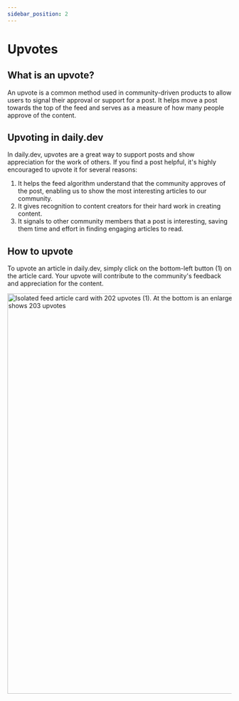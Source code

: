 ```yaml
---
sidebar_position: 2
---
```


# Upvotes

## What is an upvote? 

An upvote is a common method used in community-driven products to allow users to signal their approval or support for a post. It helps move a post towards the top of the feed and serves as a measure of how many people approve of the content.

## Upvoting in daily.dev

In daily.dev, upvotes are a great way to support posts and show appreciation for the work of others. If you find a post helpful, it's highly encouraged to upvote it for several reasons:

1. It helps the feed algorithm understand that the community approves of the post, enabling us to show the most interesting articles to our community.
2. It gives recognition to content creators for their hard work in creating content.
3. It signals to other community members that a post is interesting, saving them time and effort in finding engaging articles to read.

## How to upvote
To upvote an article in daily.dev, simply click on the bottom-left button (1) on the article card. Your upvote will contribute to the community's feedback and appreciation for the content.

<img src="https://daily-now-res.cloudinary.com/image/upload/v1663535080/docs-v2/upvotes-1.jpg" alt='Isolated feed article card with 202 upvotes (1). At the bottom is an enlarged version of the upvote button that has turned green and shows 203 upvotes' width="900" height="900" />